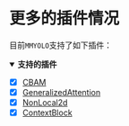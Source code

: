 # 更多的插件情况

目前`MMYOLO`支持了如下插件：
<details open>
<summary><b>支持的插件</b></summary>

- [x] [CBAM](mmyolo/models/plugins)
- [x] [GeneralizedAttention](https://github.com/open-mmlab/mmcv/blob/b622fb2e29f44d64a704b91a07b659ef7f6a9397/mmcv/cnn/bricks/generalized_attention.py#L14)
- [x] [NonLocal2d](https://github.com/open-mmlab/mmcv/blob/b622fb2e29f44d64a704b91a07b659ef7f6a9397/mmcv/cnn/bricks/non_local.py#L219)
- [x] [ContextBlock](https://github.com/open-mmlab/mmcv/blob/b622fb2e29f44d64a704b91a07b659ef7f6a9397/mmcv/cnn/bricks/context_block.py#L19)

</details>



